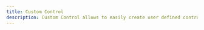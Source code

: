 ```yaml
---
title: Custom Control
description: Custom Control allows to easily create user defined controls.
---
```


<script lang="ts">
  import Demo from "./CustomControl.svelte";
  import demoRaw from "./CustomControl.svelte?raw";
  import CodeBlock from "../../CodeBlock.svelte";
</script>

<Demo />

<CodeBlock content={demoRaw} />
